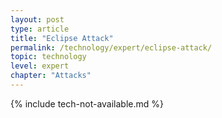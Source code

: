 ```yaml
---
layout: post
type: article
title: "Eclipse Attack"
permalink: /technology/expert/eclipse-attack/
topic: technology
level: expert
chapter: "Attacks"
---
```


{% include tech-not-available.md %}
